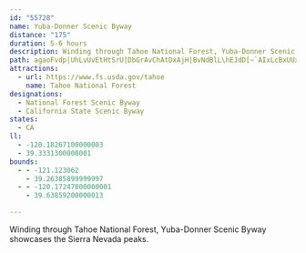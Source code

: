 ```yaml
---
id: "55728"
name: Yuba-Donner Scenic Byway
distance: "175"
duration: 5-6 hours
description: Winding through Tahoe National Forest, Yuba-Donner Scenic Byway showcases the Sierra Nevada peaks.
path: agaoFvdp|UhLvUvEtHtSrU|DbGrAvChAtDxAjH|BvNdBlL\hEJdD[~`AIxLcBxUUxKyAj]wCjd@o@hGmCvRiApFeAnCaDfFyEvGsCvEiAjC}@xC_@rBcEhZw@hOaBzb@CxCJrE`@jCz@`EvG`Rl@|B`@jCf@xLj@zFXxAlEjPl@|C^rCTrGInDc@zFqRhz@M~@yBzJ[jD@vEb@lEb@jB~@fCdAjBxHfIjAxBjAzCZlAd@pDJxCGbD[rC{@xDcAjC}ArBkC`C}PtJgHpEsExBaHxBmDlB_CzBiAvAuKhPcDhF_B~Do@xCI~@IxAExDNlCTrBtBhPHfEEvAk@bFwDrMY~A_@hDkAph@CzFJfFb@xFjAlIfTnhAl@~BxA~DbAnBjRrXbAhBxA~Cbg@|qAhAdEhAlFrAfJx@bND~GI`Gi@bJUvBs@`FiCnOO~C@lFl@`FnA`Ex@fBvEpHrAhCpBdFzA`Gx@~HbAdQPxBp@lExB`KZpB^lDNfDBdCIrDa@|EmApGqD`Ok@|CSpBErBN~F^zCXrAjm@rvB~AhJvInt@x@bJRvGG`FeEpb@qAbOu@fKE`D^tIZjCdGxWh@bD`@|DAlJg@p[BjCN`E~JlkAN~B?lGOr^Gld@KtJ]rFk@lFmEfXYrCKlB?vG^jEd@jCt@nCv@pBdAzBx@jA~AlBbBtA`CvAxC`AvHlBbAb@hAx@rBxBbA`BdArCn@~CRlB@zE[xEyA`KMdBFzETdClCzNf@bELlCOrGYvCg@rCw@rCiB`EiNnUwEhJcJnSaFbK}FfOmFzRmA~Ck@fAaEzEmK~HwB~BoFbJg@lAyBdEyAlByBzAsCvA}E`DgCxCu@zAs@|BcEtPsAzDy@rByLjVkB~EoAzEi@pDYhEs@pc@BrDJfDh@vEbAvElA|D`ChEdKhLrBrDr@nBxAnHNdDJ~N\rDJ~Al@dChAlDrCrGd@r@jHhHhA|B|@bF|Jzw@b@rEd@rH~@z]h@fEr@~CvC~FzBlDl@tA^|ATfDlAfIbBfI~Mfh@`Rtt@~@`Db@~BZrEb@`Ob@xCrAtDz@rA|DjEl@z@nAdCh@~CHfB?`K`@lEfA`DrBlEh@~AtCtPfC`Hn@~Bx@|Eh@rIDvCKnCSjCQfBw@~Di@lBsCnHq[hu@o@|BYlB_@tEIjCFtB`@dE`MdbAfBhIfHlU~CbHpB|CdBzCb@lBHzBC~@e@jE?nBHt@d@lCbEjPHjBSlBo@rAm@f@uAXyAIm@YeA}AyBoJo@gAm@q@eAm@o@IwAH_Br@e@j@c@`Ac@jCKlCO`ASjAg@dAe@h@eAp@u@PcACmA_@oAy@uAuAiA}A}BmEoBoCi@YiAIs@HoA~@s@`B_BlJInBHjBh@jFJfCIlBUlBc@pBo@~AoBzC{GtCoBdBo@dAo@~A}@lDqNn_BItDBxBP`Cr@xDjA`DvAdCxO|S`_@xe@|ClErEzHfDzGtB|Fr@hELjDSzBw@jDiA~BmCfDuAtB}@jDC`CJfDl@fH`BlKN~BEhC_ArD}AjC}DnFiAvBwFbNmB|CqAhAcDbCmCrA{EfB_CjAsBtAmF~EyBzC_@|AS|CLjCCjCMtBQ~Ao@lC_@jC?fAN`BPx@l@vAbFfHxArCpHbUxBnPvBzIZtNEfJ_AbMw@xEqAzDcAfBOt@c@tCyCj]i@jB_@~@o@r@mBhA_Bp@}AdAuH`Hq@dAi@lAUdAYfDDfBlDzVJ`B?zFK|B]tBi@xAk@x@cAr@eAd@eFj@e@`@[j@Y~@EdAJfAh@lAjJ~Mn@zB?jBs@`EK`BJdBh@jB~GvNdA~DTxCIrCSrBqDtNmBtG}BdH}ChMY~BKnFPxCxAtM^`Gg@h_@mCtiAUfR?tCn@zElBfHtY~i@nCtHhKb`@lChJfDrMh@fEZtLHdAt@lElA`Ex@xAvBtClLtLhB|BpFzFva@vb@vSdU~CxEdWbl@dOn\lHdQdL`WhDrIhAhDfBzIh@`E~Clx@|Cv~@N`At@vCl@`A~FhG|@jFB~ASfD}B~GAnBbEzIPjBLfEjArE@lAYrBwBzC[v@_@lCQpBQhHYfHIdELxAzAfGr@nH`AjDjAzCt@jC|@tETzENrQl@`J`@tDr@pBhFtGjCrGnEvGzHdM`GbIx@~BhB~M\zAf@rBfAfCbDvDnOhKXf@|H`GmClKiAnJMlCAfIHdEbB`NhFvXdAhMfCh]BfFI|P`@lE`A~Dh@lAz@zCvErMr@xC^zDIzCe@dDqDnM_C`GiCvE_NnRaM|QmArCoArFy@`Em@tEKfA?nCzA`HLlAEr@o@rCCtAL|@jBzDv@fE@|A[dAc@h@cB|AUl@WxCEzD[pD@zF[`CY~@cBlD_GhJeExE{AjEwAtCwCdEg@tEsBvBGR]tBShD?fATdB?nAo@dIy@tDEjAD~AlCvGD\IfC^dCu@hM]xAuBjCi@dAaDnJiBnB_CrFSR_@J_A?sAV{@f@s@`Ae@\q@L{A[_@W]g@Oq@?aARyB?m@Oq@_@Yc@EMF{DdDcA?gBsAo@We@JyB|Bg@L[DkEk@WKy@yBSaAU]g@OeB`@_@E_@SkDgJu@sAeAgAsDqAc@[YkAJy@AqAUa@wAy@UyADs@Ck@GYy@KiBsA}DeAs@[wCwE[s@Sm@iAgF[_@i@Es@Fu@ZSh@?Xf@rHfArFBxBj@xAL~Aj@tBFbBn@`D^x@NLTLxAJXRJb@?rA[tBE|A~AtGvB`DTj@DdAKx@}AnHUd@qAxAq@d@]PyBZmA|@Uz@HzBC|@[jA_BnAgBdAmBj@kC^_JfBcIrB}BXwZfG{MjEsAR}BEiASiEiBkIiCwAw@{@u@eB_DaEiNe@}@mBoB}CwAcFoAuKqDUEi@DcFsA}AEsC^sAl@}BdBcBpBeAfBmB`Fy@lIa@dCc@zAu@jAkD`DmU`P_FlCmHfCwCpAcAr@mn@j\aBd@}In@cBb@mBxAyC|CcChB_B`@wE\_Nl@iC?_CYgZmHeEsAqB}@kEcC_BcA_BsAiAmB]mA_CmNcB{FoAmBaA}@uAu@}GeCc@[yAwAeAkB_@s@iBgHqBgF_DiF}AmAuAeBw@kAo@_B_CgLmDcMs@kAo@s@yBsAmG_D{HaF}As@yJmHw@y@s@eA_AuCUsCDmB\yE?_BS_AyAmD_Ae@kCm@u@L_Ad@}FxJ_AlBy@fCm@`AuATm@Ic@a@[s@BgCn@eCXyBD_BIsBe@sFwAiMi@qAo@{@sE_Di@{@e@_BsA_J_@mAo@qAm@_AeAs@y@[}BIoAP}@b@y@h@cAjAiEzFyBj@aFXeBGiCq@mAGwF`Bu@SqF{DsEwE}DiFyB_EsAeDy@_AcAu@_AWgADyI~Cs@?_A_@]k@[mAOeBYeAi@o@_CyAYk@Ss@s@{F[cAY_@o@[o@Cm@DeBr@s@NuAKiJgEo@k@yAkDe@s@o@_@yAK}C\o@AwCqBqE_E_BaAuBWcCJaGvAuAK{Ac@uAGsJz@oCDoCUiBFyN~A_Ez@iFbD}ARcDR}@XcAp@_Az@sBdCiAj@yBl@UPs@t@y@jBs@l@o@FmDGuBW{Am@g@o@oB}D{C{BgC{CaAuA}A{De@m@gAk@sFg@u@SgBq@{@y@oI{NoAgBgDkDq@cAm@kAOkAIyCvAgIDgBYmD_@sAi@_Am@q@uA{@iE_By@QqAGeBDsAJaAXw@Fi@Ky@a@e@w@iAgDcAuAe@c@g@u@cB_Fe@m@uBkAmAsAoBoGcB}Cs@s@oCkAwCgBy@UyAQyBI_IhBu@@cCa@k@]sAiBi@cAyBaF]gAUsA?qBTaB`CaFJ}@NuGKy@gAsBu@KcBJuNtGmFdB}FzEcBfAiBp@}ABmBc@uEmE}@e@oAMgGEiAYw@e@{B{B}@c@uB[oJw@eBa@}CeBaGuGy@k@yAe@}Dm@wDwA_BMoDEiEd@qCDm@G_Bc@eAg@eA{@_JwFcAa@u@KgDAeARkHfCwD`BcGpDyB`Aw@LqDBiBWoHoD}GsDmAkAyBmCcAqBeBaC]mAKq@I_A?aAXwBx@aBj@k@~Am@jDy@p@YpAeAt@iA`@_AZ}CC{AUaC]oA_B}DaKuQ_AeCYyA_AoHsAyHiAuEiB_Fi@qCY{BU_D^}Ds@kDEaA@cALs@xA{CHk@SwAeAcCIeAT_CCgEP{HCq@s@oEQkDMgA[k@c@g@sB_A_@]yAgHY{@o@g@_@?y@l@Id@NzBl@rE?~@S`EHp@rA`G@x@K`AYjAi@v@}@n@eCvAc@f@[v@e@fE@t@X|An@fAz@fAPdAIzA]bBo@fF[fAcBfCy@rCi@jAmDdFi@X[O}@sC_@s@mA_AoA{BOKcAE[MOWe@gBqAYo@m@Ue@Y_BOSYAiBf@}AK}Ba@oCqBgCJo@EoEm@wFmB}CJo@Em@WQQ]gAu@mEc@_EoA}Eg@kA{B_EyBgCmBmBu@eAm@eAsCiHiAwGeAgIQ}DZsG`AiKb@mIHqD?oCKwBVuJxAuGvE{Pv@oFl@_If@yBxQeh@x@oCNsAHsBEyL@}KXqEEmGTiGr@gGh@mCh@eBhCsERm@PmAEwAs@gBi@_AiAsA}AmA{BsAoDYeC_AeBmAiAyAo@oA_@aAc@aCEwUSiA]aAq@kAeAg@w@MkELyI~AaFrAyDzAiAHcAKiBk@u@q@q@mA[uAIeBRyExAiHCw@[g@wC}@iDoAs@c@s@y@eA{CMeBJmBTaA`AsCdGmIbEyBx@kATg@Ny@BmAW_Ce@{AkAkCw@eAe@gAy@yEIgA?cBl@iF?eAImAsCgHiBeDiAgBg@gAy@gCsAmHiByE{@gBmBqCuFaGq@sAu@sDw@_BsAyBqBeB}AcBi@}@}DiK_@m@mBqBs@]y@I_C@_AQo@UiAkAYk@_@gBYyDb@{GSgC[w@}BgE]aAsEwUK_BWiQ[mDY_Ao@s@wBcAeA_A}EcJyCaDo@}@c@gAUmAMmBXmINeBXmA^y@vBeDj@gA\yANkA?oBSwAqDaPWuC?mAJyAhCiL\wBD{C_@mE{Gmj@e@mG]gMQsCWyBe@mBy@yGUiEOsGDwAl@iG?_AMm@kBkFqEuNE}D_@wAgDmFeAqAaDsBcFiEsCkFyAaDoAsBc@_@i@YaRaD{E_FgAqBe@i@oDyCwBkAcBgBwCsB{AwCa@_@qAa@]s@?aCy@_EBsDg@sC@sDPkAlAsC|@gExB{Fd@mHUsA]m@e@m@s@e@a@m@}@yCI}@_@sBy@_CI_@Bg@b@gD^aGZkCTy@b@aAf@e@tCeBXe@N_@lAqI?}@Mm@USYKiB?_AWcAe@_@[qCyDa@aAc@yBEwAHoAd@kD?eEpI}Cb@]Z{@IwAa@uDkDkGQo@SiCDaCXaCl@eC~AoFx@wFNqL?mFUeEOy@We@yAaBiEgCcAqAQg@]kAQeC@sENgAXu@^o@^UxAe@rCW~BAdASp@o@|@aCZoCE_Bw@yDaAqDSgAE_APiBlA}D`@iBFwA_A_GBoDDq@h@aBx@wArCyCd@{@T_ALoCn@sEGsFVgBdAyERiBAuAuA{E?eAVmA~@y@`@Ov@Gr@JjA^h@?l@Sj@_@\w@No@@q@GyA@wATgB`D_FXoADk@EqCW}C[yBIyBUgDrAqDp@k@v@oAn@_BFkAQaA[y@y@s@cAWiAuBy@sBYoBK{Dq@uEQ{EU_Ao@sAw@_Ao@qA_D_Dq@mA{@yC}BoJKyAImEm@mGUgAo@kBsEuIsBqESm@U{BD_FGaAQi@_AaAcEsAsBsAcBsBs@}B_@wDBiDJm@b@gAjAkBvCaCx@mATc@Po@P_BHkCImC]uCk@kCi@gBe@k@c@Yo@EgAJsIxCiBd@_ADsAWi@Yo@q@kAaCkByEq@aAqAgAmKwG{AaBk@mAeAqC]_BF{@dByIHyAIgAc@mBsFyLW{@[_CEmCj@yFBgAYaAoDyFs@wBI{ANsArByEdAaEpAyDJe@TcJOqFNyA`DyD^}@n@_ETYb@Kh@@|FrAr@Ax@YhAgAx@wAd@yAR_Bh@mArDmDPg@LqAWsAkAgB[y@cA{Gm@qAeAeASa@Ek@DwAHs@Ni@bAwB^uAEsAi@kC?sATmB^}AR{D?y@YqCOcDo@_DS_DX{C@sELyAx@gDn@gDLwDJcQH_Az@mDDy@G{GMe@i@gAyCaDuA_Cc@kAm@yEcC_EuAcER{FIcDPwMl@yCC_BG_@cAsAmAyAmAw@a@u@IyCs@mE\uEi@_HHgAx@eDPmBOoFMwA?_A|AmG?mEv@mD~@yIh@oDbBuDTkAHkD?uJ^{Cj@_ClDyKlAoC~DsEp@yAlAoFPoB?sDJuARaArAwDn@iEAeFDmAEeBwA{JOkBH{JOeAsAiCM_@QmB?qANqAxA}FN}A@y@Gu@o@kFs@{BmCwBOa@_@aCcAeBk@yAcAgN_A{I_AmDw@eEuAuFcBmIsAgFi@eAeA{AaE{Co@iA_AgCcDcLqA_De@q@_B_BsCcB}Aq@_DaCs@y@cAqBk@mBsByL{Jcf@y@eCsAqBk@i@gB}@eASsAKmBPeIlCiBViB?aNe@sCRmD~@aI~E}Bt@uAPwILiAJiI~BuBLoBQcD{@wBm@o@c@y@m@_AkA}EsHgBuAcBe@{MyBoCUgA@{B^cS`FmBFyAMoBm@cAw@iAoAqGaOaHuPuAaC}DmFoByDm@yBiFqXmB{FmA_CcAsA_HgH{CkEuBsDU_AC{@XyFH}JCeAYmAu@}@uCuBaBm@}Cc@yCy@iD_BqDiCoDiEaBsCq@cBgD{KmCyJ_@kCJoCA_AOgA_@y@c@m@[]mAs@eBqBwCuFs@mB_AmDo@yESoE?_FKgASi@cAmAOk@s@wGyCaSu@gM_@mD_@iHYeCYqAqBgEWgASsC]aKFmDj@yBr@gA~BsCpAmCxAmFp@_B`AmAv@y@vCqAlABvHbAx@A~ASfBqAbDgEdAyAhB{DpCmEV}ARiHl@mC~@wAtCcC`DeFvCyCt@mA^sATkCEmA[sAm@}Ay@sAeAiA_BsAs@eA_@eBMaAYgF?qAl@oNNgHXwAXaAxAyBnBkBfGoD~@_Ar@mANs@DwAy@qNNyDb@iAr@m@pAs@|@_Ah@uAXcDZuA\s@j@w@hB_BRo@B_BMcAyBcHy@oJBeBn@gF_@gDDq@tAyBp@mBjCsDRkAEo@c@kAoDeGgBiEiDaGcD_Eo@sBIgAJq@\m@lDyCZc@h@sA|@iExAaKJmCsBw^I{BHwA\y@x@[p@@jCd@j@Ed@Mv@k@xAeBTaABk@IkAS{@{@_Cy@y@qFkEsAsAu@oAsA_EiAaBc@_@u@YsCKi@Q]YWmAIaHYeBs@sByAeC_DuEgK{NaAg@u@Io@AkCViDUk@D}@\y@~@c@nAWxBU\WLYA[i@C_@BuBJqBN_A\gAtBmCb@[hBo@^U`FkFVa@Pk@NaCCqBUgBcAmD}@sAuDgDy@_AmD_GOe@C{@RcAj@g@RGn@D^RxAlBjAr@rFdCnA?bA_@xAqAlEaCT_@Rw@I{@Oc@kDoDoBq@eAEiBdA}@Po@K}EyB_AS_A?gAJkMxE_AF_@Ke@Ss@s@iBgE}CyBaFmGoB_BmB{BoBsAmAc@uA?mB|@s@Li@KiBuAk@Ws@@oAj@c@?MGU_@eAaFE_AF}@Xs@|@iA^kALy@d@mKN_@^g@b@Qv@D`@X^~@@dAk@fCEtAJv@h@dAr@^x@F~BKh@Mr@Yz@w@zFqHdAmB`AeDx@kAp@_@pHiCfEoB|CyB~EcEv@_BZkBx@uChB_E\kAn@{Dh@gBRgAPyFRyBj@mDnAkHp@uBj@sAbByBnAs@xC_ApAKrADlHfB~APhAMr@]`As@`AyAn@mBvIw[xDaMbAgC~@qAbMiMzCsBvBy@t`@iJlAKX@bE|@nAJx@CjAYdBe@tCuAnAeApBmD`A{DpCsPvVecBlX}uBvFce@xBqTJm@lAkDrBwOlHzAfWfGfHxA~^rCtDArD_A`CyAjAqAzTk^~BgDbByAhFgDfAqAn@cAh@yAz@}EpAaE~@sB~AuBbCwB~UaNbBgBr@eAx@aCrAsHn@mBjBeE`KoRt@aB^mAhCuNn@_ClCaGb@kBJ{CSwBo@uBoB_FY{AMmBLcCLy@tAuC|BaCnAeBhDaHzL{ZpHeQnGiPpEaK|C{ExLkOhAoArCqBfEyA~C[~CE|B`@vAHnA?hB_@lAi@fMaJfCy@nGy@fCs@xAgA|A_C^aAh@_CdDiT`AkHhAsWXyDbIon@b@yA^}@|A_B|IcGr@q@fFaHnBkBz@g@bDoAx]aMb@Wz@eAr@mAv@sBdAsAnAm@fDm@hBy@xAoAbCcDdAq@lAMh@Dt@Xn@l@tMfPrAnAbBbAbBRt@?rAQr@WnAu@bRiOtA_Bb@eAXkADoDyB{OcAyE_AuC{FyMi@yBe@aFEgBNmEvCcVj@_Dh@gBt@qBlAuBlHaKlBaBbC_AhBQxBLfEjAbBErAa@~@u@d@o@|HuQ`BeEd@gB^{An@yElAiQ^gDbAkExAyDhAyB`AsAzOkPtDkEhEmHrTaa@pDsEpDaD~B_BnDcBpC{@xDw@zJmA|R_AhWmBlFs@xEeApH_C|OqGnDqBbFeElBgArAe@lEa@fAYp@c@bC_Cr@a@~@a@xCq@fCsAt@m@pCsD~@q@|DaB~EmDjDcAdAi@pAeBrGeMrB}CnAqAvFmErE{EpB_BjDmB`FwAhEaBhCmBbNmL~As@n@MhA@zCx@jBJx@KrAu@nAwAjOeWvBkBtAy@d_@uSvBaAhD}@tHm@bGoAnD_BjJyErAg@rBi@nRsCpCO|ET`KvArCEhAQ|Aa@xC_BdCeC|Sc\|B{B|@m@zAs@|@WhC_@jMGbEQ`BWtAa@|CaBnEwE`EuDrCgBv_@qJ~J{BzHyAvNoDxOmDvCe@tBQ~d@mAzDWfBUxJeC~AKvBDhBVvGtCbBj@|ARbDDtB_@~BmA|@_AzX_c@hCmD|C}BxB{@|J{Azi@qGfIA~d@lAzDDrIkAxAe@~@Bf@Rp@n@bAvAl@\nQbChAxFbDlLtCzIxHnOh@TpAjC
attractions:
  - url: https://www.fs.usda.gov/tahoe
    name: Tahoe National Forest
designations:
  - National Forest Scenic Byway
  - California State Scenic Byway
states:
  - CA
ll:
  - -120.18267100000003
  - 39.3331300000001
bounds:
  - - -121.123062
    - 39.26385899999997
  - - -120.17247800000001
    - 39.63859200000013

---
```


Winding through Tahoe National Forest, Yuba-Donner Scenic Byway showcases the Sierra Nevada peaks.
